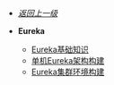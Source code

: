 - [*返回上一级*](/spring-cloud/_sidebar.md)
- **Eureka**

    - [Eureka基础知识](/spring-cloud/eureka/Eureka基础知识/README.md)
    - [单机Eureka架构构建](/spring-cloud/eureka/单机Eureka架构构建/README.md)
    - [Eureka集群环境构建](/spring-cloud/eureka/Eureka集群环境构建/README.md)